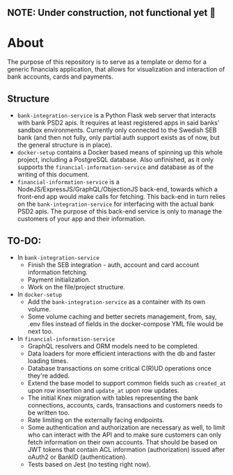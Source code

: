 ## NOTE: Under construction, not functional yet 🚧

# About

The purpose of this repository is to serve as a template or demo for a generic financials application, that allows for visualization and interaction of bank accounts, cards and payments.

## Structure

- `bank-integration-service` is a Python Flask web server that interacts with bank PSD2 apis. It requires at least registered apps in said banks' sandbox environments. Currently only connected to the Swedish SEB bank (and then not fully, only partial auth support exists as of now, but the general structure is in place).
- `docker-setup` contains a Docker based means of spinning up this whole project, including a PostgreSQL database. Also unfinished, as it only supports the `financial-information-service` and database as of the writing of this document.
- `financial-information-service` is a NodeJS/ExpressJS/GraphQL/ObjectionJS back-end, towards which a front-end app would make calls for fetching. This back-end in turn relies on the `bank-integration-service` for interfacing with the actual bank PSD2 apis. The purpose of this back-end service is only to manage the customers of your app and their information.

## TO-DO:

- In `bank-integration-service`
  - Finish the SEB integration - auth, account and card account information fetching.
  - Payment initialization.
  - Work on the file/project structure.
- In `docker-setup`
  - Add the `bank-integration-service` as a container with its own volume.
  - Some volume caching and better secrets management, from, say, .env files instead of fields in the docker-compose YML file would be next too.
- In `financial-information-service`
  - GraphQL resolvers and ORM models need to be completed.
  - Data loaders for more efficient interactions with the db and faster loading times.
  - Database transactions on some critical C(R)UD operations once they're added.
  - Extend the base model to support common fields such as `created_at` upon row insertion and `update_at` upon row updates.
  - The initial Knex migration with tables representing the bank connections, accounts, cards, transactions and customers needs to be written too.
  - Rate limiting on the externally facing endpoints.
  - Some authentication and authorization are necessary as well, to limit who can interact with the API and to make sure customers can only fetch information on their own accounts. That should be based on JWT tokens that contain ACL information (authorization) issued after oAuth2 or BankID (authentication).
  - Tests based on Jest (no testing right now).
